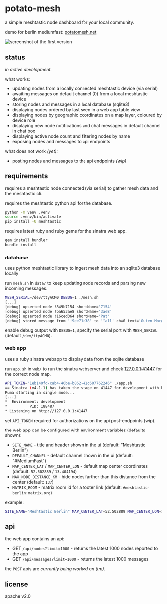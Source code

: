 # potato-mesh

a simple meshtastic node dashboard for your local community.

demo for berlin mediumfast: [potatomesh.net](https://potatomesh.net)

![screenshot of the first version](./scrot-0.1.png)

## status

_in active development._

what works:

* updating nodes from a locally connected meshtastic device (via serial)
* awaiting messages on default channel (0) from a local meshtastic device
* storing nodes and messages in a local database (sqlite3)
* displaying nodes ordered by last seen in a web app table view
* displaying nodes by geographic coordinates on a map layer, coloured by device role
* displaying new node notifications and chat messages in default channel in chat box
* displaying active node count and filtering nodes by name
* exposing nodes and messages to api endpoints

what does not work _(yet):_

* posting nodes and messages to the api endpoints _(wip)_

## requirements

requires a meshtastic node connected (via serial) to gather mesh data and the meshtastic cli.

requires the meshtastic python api for the database.

```bash
python -m venv .venv
source .venv/bin/activate
pip install -U meshtastic
```

requires latest ruby and ruby gems for the sinatra web app.

```bash
gem install bundler
bundle install
```

### database

uses python meshtastic library to ingest mesh data into an sqlite3 database locally

run `mesh.sh` in `data/` to keep updating node records and parsing new incoming messages.

```bash
MESH_SERIAL=/dev/ttyACM0 DEBUG=1 ./mesh.sh
[...]
[debug] upserted node !849b7154 shortName='7154'
[debug] upserted node !ba653ae8 shortName='3ae8'
[debug] upserted node !16ced364 shortName='Pat'
[debug] stored message from '!9ee71c38' to '^all' ch=0 text='Guten Morgen!'
```

enable debug output with `DEBUG=1`, specify the serial port with `MESH_SERIAL` (default `/dev/ttyACM0`).

### web app

uses a ruby sinatra webapp to display data from the sqlite database

run `app.sh` in `web/` to run the sinatra webserver and check
[127.0.0.1:41447](http://127.0.0.1:41447/) for the correct node map.

```bash
API_TOKEN="1eb140fd-cab4-40be-b862-41c607762246" ./app.sh
== Sinatra (v4.1.1) has taken the stage on 41447 for development with backup from Puma
Puma starting in single mode...
[...]
*  Environment: development
*          PID: 188487
* Listening on http://127.0.0.1:41447
```

set `API_TOKEN` required for authorizations on the api post-endpoints (wip).

the web app can be configured with environment variables (defaults shown):

* `SITE_NAME` - title and header shown in the ui (default: "Meshtastic Berlin")
* `DEFAULT_CHANNEL` - default channel shown in the ui (default: "#MediumFast")
* `MAP_CENTER_LAT` / `MAP_CENTER_LON` - default map center coordinates (default: `52.502889` / `13.404194`)
* `MAX_NODE_DISTANCE_KM` - hide nodes farther than this distance from the center (default: `137`)
* `MATRIX_ROOM` - matrix room id for a footer link (default: `#meshtastic-berlin:matrix.org`)

example:

```bash
SITE_NAME="Meshtastic Berlin" MAP_CENTER_LAT=52.502889 MAP_CENTER_LON=13.404194 MAX_NODE_DISTANCE_KM=137 MATRIX_ROOM="#meshtastic-berlin:matrix.org" ./app.sh
```

## api

the web app contains an api:

* GET `/api/nodes?limit=1000` - returns the latest 1000 nodes reported to the app
* GET `/api/messages?limit=1000` - returns the latest 1000 messages

the `POST` apis are _currently being worked on (tm)._

## license

apache v2.0
